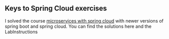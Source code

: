 ## Keys to Spring Cloud exercises 

I solved the course [microservices with spring cloud](https://www.udemy.com/course/microservices-with-spring-cloud/) with newer versions of spring boot and spring cloud. You can find the solutions here and the LabInstructions

